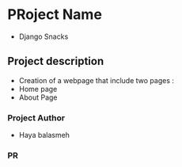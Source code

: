 # PRoject Name

- Django Snacks

## Project description

- Creation of a webpage that include two pages :
- Home page
- About Page

### Project Author

- Haya balasmeh

### PR
